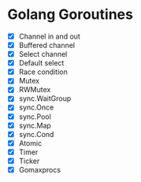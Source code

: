 # Golang Goroutines

- [x] Channel in and out
- [x] Buffered channel
- [x] Select channel
- [x] Default select
- [x] Race condition
- [x] Mutex
- [x] RWMutex
- [x] sync.WaitGroup
- [x] sync.Once
- [x] sync.Pool
- [x] sync.Map
- [x] sync.Cond
- [x] Atomic
- [x] Timer 
- [x] Ticker
- [x] Gomaxprocs